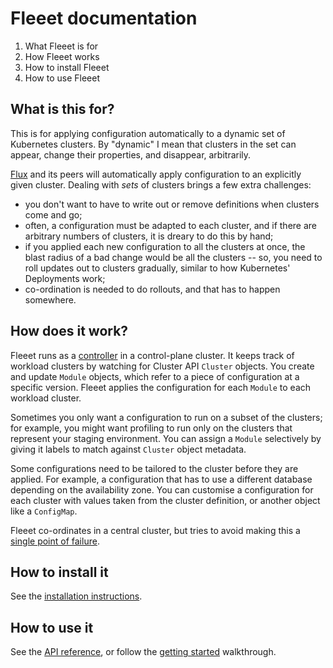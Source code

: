<!-- -*- fill-column: 100 -*- -->
# Fleeet documentation

 1. What Fleeet is for
 2. How Fleeet works
 3. How to install Fleeet
 4. How to use Fleeet

## What is this for?

This is for applying configuration automatically to a dynamic set of Kubernetes clusters. By
"dynamic" I mean that clusters in the set can appear, change their properties, and disappear,
arbitrarily.

[Flux](https://github.com/fluxcd/flux2) and its peers will automatically apply configuration to an
explicitly given cluster. Dealing with _sets_ of clusters brings a few extra challenges:

 - you don't want to have to write out or remove definitions when clusters come and go;
 - often, a configuration must be adapted to each cluster, and if there are arbitrary numbers of
   clusters, it is dreary to do this by hand;
 - if you applied each new configuration to all the clusters at once, the blast radius of a bad
   change would be all the clusters -- so, you need to roll updates out to clusters gradually,
   similar to how Kubernetes' Deployments work;
 - co-ordination is needed to do rollouts, and that has to happen somewhere.

## How does it work?

Fleeet runs as a [controller] in a control-plane cluster. It keeps track of workload clusters by
watching for Cluster API `Cluster` objects. You create and update `Module` objects, which refer to a
piece of configuration at a specific version. Fleeet applies the configuration for each `Module` to
each workload cluster.

Sometimes you only want a configuration to run on a subset of the clusters; for example, you might
want profiling to run only on the clusters that represent your staging environment. You can assign a
`Module` selectively by giving it labels to match against `Cluster` object metadata.

Some configurations need to be tailored to the cluster before they are applied. For example, a
configuration that has to use a different database depending on the availability zone. <!-- FIXME
better example! --> You can customise a configuration for each cluster with values taken from the
cluster definition, or another object like a `ConfigMap`.

Fleeet co-ordinates in a central cluster, but tries to avoid making this a [single point of
failure][].

[single point of failure]: https://en.wikipedia.org/wiki/Single_point_of_failure

## How to install it

See the [installation instructions][].

## How to use it

See the [API reference][], or follow the [getting started][] walkthrough.

[controller]: https://kubernetes.io/docs/concepts/architecture/controller/
[Kubernetes' API extensions]: https://kubernetes.io/docs/concepts/extend-kubernetes/api-extension/custom-resources/
[installation instructions]: ./install.md
[API reference]: ./api.md
[getting started]: ./walkthrough.md
